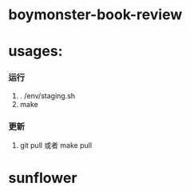 # boymonster-book-review

# usages:

### 运行
1. . /env/staging.sh
2. make

### 更新
1. git pull 或者 make pull
# sunflower
